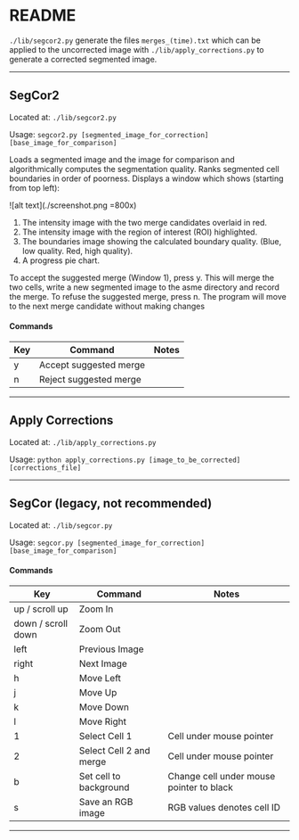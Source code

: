 # README
`./lib/segcor2.py` generate the files `merges_(time).txt` which can be applied to the uncorrected image with `./lib/apply_corrections.py` to generate a corrected segmented image.

----

## SegCor2
Located at: `./lib/segcor2.py`

Usage: `segcor2.py [segmented_image_for_correction] [base_image_for_comparison]`

Loads a segmented image and the image for comparison and algorithmically computes the segmentation quality. Ranks segmented cell boundaries in order of poorness. Displays a window which shows (starting from top left):

![alt text](./screenshot.png =800x)


1. The intensity image with the two merge candidates overlaid in red.
2. The intensity image with the region of interest (ROI) highlighted.
3. The boundaries image showing the calculated boundary quality. (Blue, low quality. Red, high quality).
4. A progress pie chart.


To accept the suggested merge (Window 1), press y. This will merge the two cells, write a new segmented image to the asme directory and record the merge. To refuse the suggested merge, press n. The program will move to the next merge candidate without making changes

#### Commands
| Key                | Command                | Notes                |
| ------------------ | ---------------------- | ---------------------|
| y                  | Accept suggested merge |                      |
| n                  | Reject suggested merge |                      |

----
## Apply Corrections
Located at: `./lib/apply_corrections.py` 

Usage: `python apply_corrections.py [image_to_be_corrected] [corrections_file]`

----

## SegCor (legacy, not recommended)
Located at: `./lib/segcor.py`

Usage: `segcor.py [segmented_image_for_correction] [base_image_for_comparison]`

#### Commands

| Key                | Command                | Notes                                       |
| ------------------ | ---------------------- | ------------------------------------------- |
| up / scroll up     | Zoom In                |                                             |
| down / scroll down | Zoom Out               |                                             |
| left               | Previous Image         |                                             |
| right              | Next Image             |                                             |
| h                  | Move Left              |                                             |
| j                  | Move Up                |                                             |
| k                  | Move Down              |                                             |
| l                  | Move Right             |                                             |
| 1                  | Select Cell 1          | Cell under mouse pointer                    |
| 2                  | Select Cell 2 and merge| Cell under mouse pointer                    |
| b                  | Set cell to background | Change cell under mouse pointer to black    |
| s                  | Save an RGB image      | RGB values denotes cell ID                  |

----

